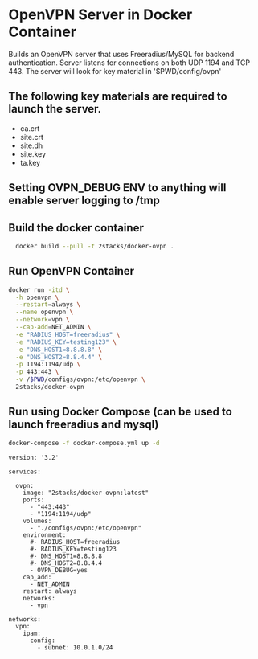 # OpenVPN Server in Docker Container

Builds an OpenVPN server that uses Freeradius/MySQL for backend authentication.
Server listens for connections on both UDP 1194 and TCP 443.  The server will look
for key material in '$PWD/config/ovpn'

## The following key materials are required to launch the server.
  - ca.crt  
  - site.crt  
  - site.dh  
  - site.key  
  - ta.key

## Setting OVPN_DEBUG ENV to anything will enable server logging to /tmp

## Build the docker container
```bash
  docker build --pull -t 2stacks/docker-ovpn .
```

## Run OpenVPN Container
```bash
docker run -itd \
  -h openvpn \
  --restart=always \
  --name openvpn \
  --network=vpn \
  --cap-add=NET_ADMIN \
  -e "RADIUS_HOST=freeradius" \
  -e "RADIUS_KEY=testing123" \
  -e "DNS_HOST1=8.8.8.8" \
  -e "DNS_HOST2=8.8.4.4" \
  -p 1194:1194/udp \
  -p 443:443 \
  -v /$PWD/configs/ovpn:/etc/openvpn \
  2stacks/docker-ovpn
```

## Run using Docker Compose (can be used to launch freeradius and mysql)
```bash
docker-compose -f docker-compose.yml up -d
```

    version: '3.2'
    
    services:
    
      ovpn:
        image: "2stacks/docker-ovpn:latest"
        ports:
          - "443:443"
          - "1194:1194/udp"
        volumes:
          - "./configs/ovpn:/etc/openvpn"
        environment:
          #- RADIUS_HOST=freeradius
          #- RADIUS_KEY=testing123
          #- DNS_HOST1=8.8.8.8
          #- DNS_HOST2=8.8.4.4
          - OVPN_DEBUG=yes
        cap_add:
          - NET_ADMIN
        restart: always
        networks:
          - vpn
    
    networks:
      vpn:
        ipam:
          config:
            - subnet: 10.0.1.0/24
